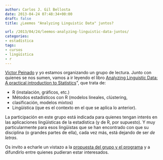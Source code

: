 ```yaml
---
author: Carlos J. Gil Bellosta
date: 2013-04-24 07:48:34+00:00
draft: false
title: ¿Leemos "Analyzing Linguistic Data" juntos?

url: /2013/04/24/leemos-analyzing-linguistic-data-juntos/
categories:
- estadística
tags:
- cursos
- lingüística
- r
---
```


[Victor Peinado](http://nlp.uned.es/~victor/) y yo estamos organizando un grupo de lectura. Junto con quienes se nos sumen, vamos a ir leyendo el libro [Analyzing Linguistic Data: A practical introduction to Statistics](http://www.ualberta.ca/~baayen/publications/baayenCUPstats.pdf)", que trata de:

* R (instalación, gráficos, etc.)
* Métodos estadísticos con R (modelos lineales, clústering,
* clasificación, modelos mixtos)
* Lingüística (que es el contexto en el que se aplica lo anterior).

La participación en este grupo está indicada para quienes tengan interés en las aplicaciones lingüísticas de la estadística (y de R, por supuesto). Y muy particularmente para esos lingüistas que se han encontrado con que su disciplina (o grandes partes de ella), cada vez más, está dejando de ser _de letras_.

Os invito a echarle un vistazo a la [propuesta del grupo y el programa](http://ald.usar.org.es/acerca-de/) y a difundirlo entre quienes pudieran estar interesados.
